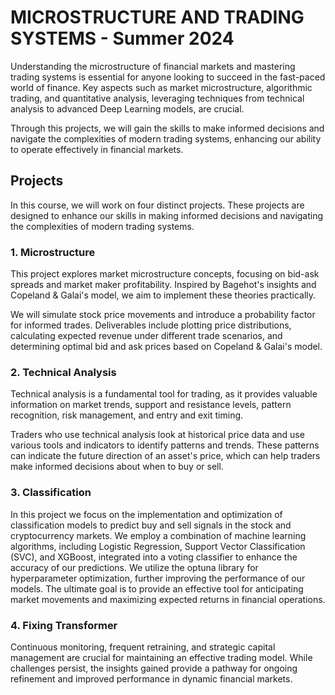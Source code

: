 #  MICROSTRUCTURE AND TRADING SYSTEMS - Summer 2024

Understanding the microstructure of financial markets and mastering trading systems is essential for anyone looking to succeed in the fast-paced world of finance. Key aspects such as market microstructure, algorithmic trading, and quantitative analysis, leveraging techniques from technical analysis to advanced Deep Learning models, are crucial.

Through this projects, we will gain the skills to make informed decisions and navigate the complexities of modern trading systems, enhancing our ability to operate effectively in financial markets.

## Projects

In this course, we will work on four distinct projects. These projects are designed to enhance our skills in making informed decisions and navigating the complexities of modern trading systems.

### 1. Microstructure

This project explores market microstructure concepts, focusing on bid-ask spreads and market maker profitability. Inspired by Bagehot's insights and Copeland & Galai's model, we aim to implement these theories practically.

We will simulate stock price movements and introduce a probability factor for informed trades. Deliverables include plotting price distributions, calculating expected revenue under different trade scenarios, and determining optimal bid and ask prices based on Copeland & Galai's model.

### 2. Technical Analysis

Technical analysis is a fundamental tool for trading, as it provides valuable information on market trends, support and resistance levels, pattern recognition, risk management, and entry and exit timing.

Traders who use technical analysis look at historical price data and use various tools and indicators to identify patterns and trends. These patterns can indicate the future direction of an asset's price, which can help traders make informed decisions about when to buy or sell.

### 3. Classification

In this project we focus on the implementation and optimization of classification models to predict buy and sell signals in the stock and cryptocurrency markets. We employ a combination of machine learning algorithms, including Logistic Regression, Support Vector Classification (SVC), and XGBoost, integrated into a voting classifier to enhance the accuracy of our predictions.
We utilize the optuna library for hyperparameter optimization, further improving the performance of our models. The ultimate goal is to provide an effective tool for anticipating market movements and maximizing expected returns in financial operations.

### 4. Fixing Transformer

Continuous monitoring, frequent retraining, and strategic capital management are crucial for maintaining an effective trading model. While challenges persist, the insights gained provide a pathway for ongoing refinement and improved performance in dynamic financial markets.